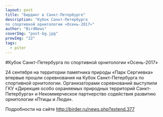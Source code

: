 ```yaml
---
layout: post
title: "Бирдинг в Санкт-Петербурге"
description: "Кубок Санкт-Петербурга
по спортивной орнитологии «Осень-2017»"
author: "BirdNews"
coverImg: "post-bg.jpg"
prewImg: "22"
tags:
  - piter
---
```


#Кубок Санкт-Петербурга по спортивной орнитологии «Осень-2017»



24 сентября на территории памятника природы «Парк Сергиевка» впервые прошли соревнования на Кубок Санкт-Петербурга по спортивной орнитологии. Организаторами соревнований выступили ГКУ «Дирекция особо охраняемых природных территорий Санкт-Петербурга» и Некоммерческое партнерство содействия развитию орнитологии «Птицы и Люди».

Подробности на сайте http://birder.ru/news.php?extend.377